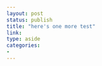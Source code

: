 ```yaml
---
layout: post
status: publish
title: "here's one more test"
link: 
type: aside
categories:
- 
---
```


